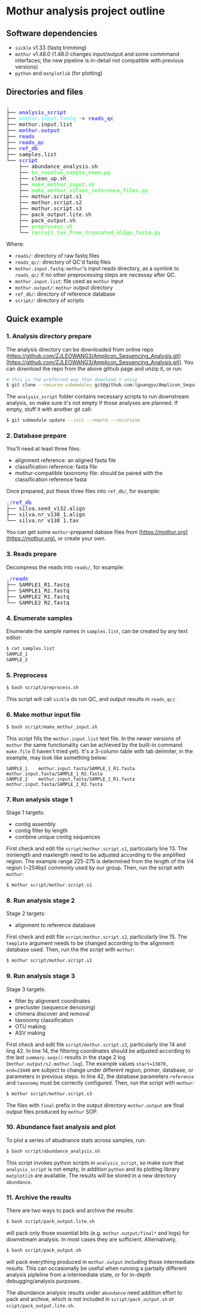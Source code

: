 # Mothur analysis project outline

## Software dependencies

* `sickle` v1.33 (fastq trimming)
* `mothur` v1.48.0 (1.48.0 changes input/output and some commmand interfaces; the new pipeline is in-detail not compatible with previous versions)
* `python` and `matplotlib` (for plotting)

## Directories and files

<pre><font color="#5555FF"><b>.</b></font>
├── <font color="#5555FF"><b>analysis_script</b></font>
├── <font color="#55FFFF"><b>mothur.input.fastq</b></font> -&gt; <font color="#5555FF"><b>reads_qc</b></font>
├── mothur.input.list
├── <font color="#5555FF"><b>mothur.output</b></font>
├── <font color="#5555FF"><b>reads</b></font>
├── <font color="#5555FF"><b>reads_qc</b></font>
├── <font color="#5555FF"><b>ref_db</b></font>
├── samples.list
└── <font color="#5555FF"><b>script</b></font>
    ├── abundance_analysis.sh
    ├── <font color="#55FF55"><b>bs_resolve_sample_name.py</b></font>
    ├── clean_up.sh
    ├── <font color="#55FF55"><b>make_mothur_input.sh</b></font>
    ├── <font color="#55FF55"><b>make_mothur_silver_reference_files.py</b></font>
    ├── mothur.script.s1
    ├── mothur.script.s2
    ├── mothur.script.s3
    ├── pack_output.lite.sh
    ├── pack_output.sh
    ├── <font color="#55FF55"><b>preprocess.sh</b></font>
    └── <font color="#55FF55"><b>recruit_tax_from_truncated_align_fasta.py</b></font>
</pre>

Where:

* `reads/`: directory of raw fastq files
* `reads_qc/`: directory of QC'd fastq files
* `mothur.input.fastq`: `mothur`'s input reads directory, as a symlink to `reads_qc/` if no other preprocessing steps are necessay after QC.
* `mothur.input.list`: file used as `mothur` input
* `mothur.output/`: `mothur` output directory
* `ref_db/`: directory of reference database
* `script/`: directory of scripts

## Quick example

### 1. Analysis directory prepare

The analysis directory can be downloaded from online repo (https://github.com/ZJLEOWANG3/Amplicon_Sequencing_Analysis.git)[https://github.com/ZJLEOWANG3/Amplicon_Sequencing_Analysis.git]. You can download the repo from the above github page and unzip it, or run:

```bash
# this is the preferred way than download + unzip
$ git clone --recurse-submodules git@github.com:lguangyu/Amplicon_Sequencing_Analysis.git
```

The `analysis_script` folder contains necessary scripts to run downstream analysis, so make sure it's not empty if those analyses are planned. If empty, stuff it with another git call:

```bash
$ git submodule update --init --remote --recursive
```

### 2. Database prepare

You'll need at least three files:

* alignment reference: an aligned fasta file
* classification reference: fasta file
* mothur-compatible taxonomy file: should be paired with the classification reference fasta

Once prepared, put these three files into `ref_db/`, for example:

<pre><font color="#5555FF"><b>./ref_db</b></font>
├── silva.seed_v132.align
├── silva.nr_v138_1.align
└── silva.nr_v138_1.tax
</pre>

You can get some `mothur`-prepared dabase files from [https://mothur.org](https://mothur.org), or create your own.

### 3. Reads prepare

Decompress the reads into `reads/`, for example:

<pre><font color="#5555FF"><b>./reads</b></font>
├── SAMPLE1_R1.fastq
├── SAMPLE1_R2.fastq
├── SAMPLE2_R1.fastq
└── SAMPLE2_R2.fastq
</pre>

### 4. Enumerate samples

Enumerate the sample names in `samples.list`, can be created by any text editor:

```bash
$ cat samples.list
SAMPLE_1
SAMPLE_2
```

### 5. Preprocess

```bash
$ bash script/preprocess.sh
```

This script will call `sickle` do run QC, and output results in `reads_qc/`.

### 6. Make mothur input file

```bash
$ bash script/make_mothur_input.sh
```

This script fills the `mothur.input.list` text file. In the newer versions of `mothur` the same functionality can be achieved by the built-in command `make.file` (I haven't tried yet). It's a 3-column table with tab delimiter, in the example, may look like something below:

```
SAMPLE_1	mothur.input.fasta/SAMPLE_1_R1.fasta	mothur.input.fasta/SAMPLE_1_R2.fasta
SAMPLE_2	mothur.input.fasta/SAMPLE_2_R1.fasta	mothur.input.fasta/SAMPLE_2_R2.fasta
```

### 7. Run analysis stage 1

Stage 1 targets:

* contig assembly
* contig filter by length
* combine unique contig sequences

First check and edit file `script/mothur.script.s1`, particularly line 13. The minlength and maxlength need to be adjusted according to the amplified region. The example range 225-275 is determined from the length of the V4 region (~254bp) commonly used by our group. Then, run the script with `mothur`:

```bash
$ mothur script/mothur.script.s1
```

### 8. Run analysis stage 2

Stage 2 targets:

* alignment to reference database

First check and edit file `script/mothur.script.s2`, particularly line 15. The `template` argument needs to be changed according to the alignment database used. Then, run the the script with `mothur`:

```bash
$ mothur script/mothur.script.s1
```

### 9. Run analysis stage 3

Stage 3 targets:

* filter by alignment coordinates
* precluster (sequence denoising)
* chimera discover and removal
* taxonomy classification
* OTU making
* ASV making

First check and edit file `script/mothur.script.s3`, particularly line 14 and ling 42. In line 14, the filtering coordinates should be adjusted according to the last `summary.seqs()` results in the stage 2 log (`mothur.output/s2.mothur.log`). The example values `start=13870, end=23440` are subject to change under different region, primer, database, or parameters in previous steps. In line 42, the database parameters `reference` and `taxonomy` must be correctly configured. Then, run the script with `mothur`:

```bash
$ mothur script/mothur.script.s3
```

The files with `final` prefix in the output directory `mothur.output` are final output files produced by `mothur` SOP.

### 10. Abundance fast analysis and plot

To plot a series of abudnance stats across samples, run:

```bash
$ bash script/abundance_analysis.sh
```

This script invokes python scripts in `analysis_script`, so make sure that `analysis_script` is not empty, in addition `python` and its plotting library `matplotlib` are available. The results will be stored in a new directory `abundance`.

### 11. Archive the results

There are two ways to pack and archive the results:

```bash
$ bash script/pack_output.lite.sh
```

will pack only those essential bits (e.g. `mothur.output/final*` and logs) for downstream analysis. In most cases they are sufficient. Alternatively,

```bash
$ bash script/pack_output.sh
```

will pack everything produced in `mothur.output` including those intermediate results. This can occasionally be useful when running a partially different analysis pipleline from a intermediate state, or for in-depth debugging/analysis purposes.

The abundance analysis results under `abundance` need addition effort to pack and archive, which is not included in `script/pack_output.sh` or `scipt/pack_output.lite.sh`.
